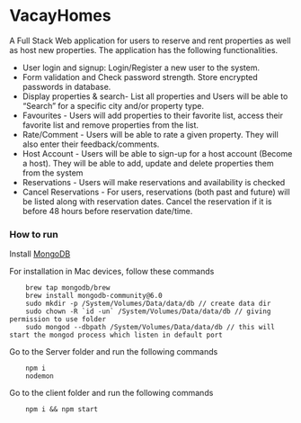 # VacayHomes

A Full Stack Web application for users to reserve and rent properties as well as host new properties. The application has the following functionalities.

* User login and signup: Login/Register a new user to the system.
* Form validation and Check password strength. Store encrypted passwords in database.
* Display properties & search- List all properties and Users will be able to “Search” for a specific city and/or property type.
* Favourites - Users will add properties to their favorite list, access their favorite list and remove properties from the list.
* Rate/Comment - Users will be able to rate a given property. They will also enter their feedback/comments.
* Host Account - Users will be able to sign-up for a host account (Become a host). They will be able to add, update and delete properties them from the system
* Reservations - Users will make reservations and availability is checked
* Cancel Reservations - For users, reservations (both past and future) will be listed along with reservation dates. Cancel the reservation if it is before 48 hours before reservation date/time.


### How to run

Install [MongoDB](https://www.mongodb.com/docs/manual/administration/install-community/)

For installation in Mac devices, follow these commands

        brew tap mongodb/brew
        brew install mongodb-community@6.0
        sudo mkdir -p /System/Volumes/Data/data/db // create data dir
        sudo chown -R `id -un` /System/Volumes/Data/data/db // giving permission to use folder
        sudo mongod --dbpath /System/Volumes/Data/data/db // this will start the mongod process which listen in default port

Go to the Server folder and run the following commands

        npm i
        nodemon

Go to the client folder and run the following commands

        npm i && npm start
        






